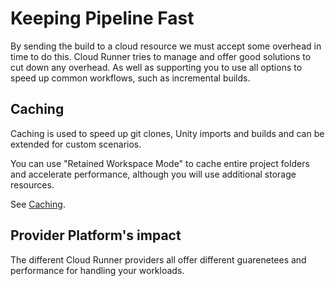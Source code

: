 # Keeping Pipeline Fast

By sending the build to a cloud resource we must accept some overhead in time to do this. Cloud
Runner tries to manage and offer good solutions to cut down any overhead. As well as supporting you
to use all options to speed up common workflows, such as incremental builds.

## Caching

Caching is used to speed up git clones, Unity imports and builds and can be extended for custom
scenarios.

You can use "Retained Workspace Mode" to cache entire project folders and accelerate performance,
although you will use additional storage resources.

See [Caching](caching).

## Provider Platform's impact

The different Cloud Runner providers all offer different guarenetees and performance for handling
your workloads.
